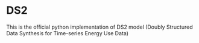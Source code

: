 # DS2
This is the official python implementation of DS2 model (Doubly Structured Data Synthesis for Time-series Energy Use Data)
